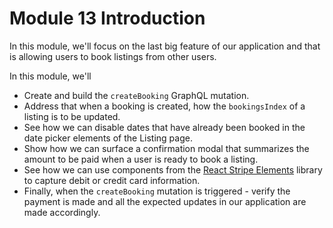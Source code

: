 # Module 13 Introduction

In this module, we'll focus on the last big feature of our application and that is allowing users to book listings from other users.

In this module, we'll

-   Create and build the `createBooking` GraphQL mutation.
-   Address that when a booking is created, how the `bookingsIndex` of a listing is to be updated.
-   See how we can disable dates that have already been booked in the date picker elements of the Listing page.
-   Show how we can surface a confirmation modal that summarizes the amount to be paid when a user is ready to book a listing.
-   See how we can use components from the [React Stripe Elements](https://github.com/stripe/react-stripe-elements) library to capture debit or credit card information.
-   Finally, when the `createBooking` mutation is triggered - verify the payment is made and all the expected updates in our application are made accordingly.
